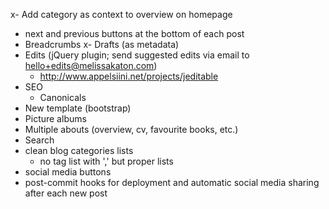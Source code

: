 x- Add category as context to overview on homepage
- next and previous buttons at the bottom of each post
- Breadcrumbs
x- Drafts (as metadata)
- Edits (jQuery plugin; send suggested edits via email to hello+edits@melissakaton.com)
    - http://www.appelsiini.net/projects/jeditable
- SEO
    - Canonicals
- New template (bootstrap)
- Picture albums
- Multiple abouts (overview, cv, favourite books, etc.)
- Search
- clean blog categories lists
    - no tag list with ',' but proper lists
- social media buttons
- post-commit hooks for deployment and automatic social media sharing after each new post
